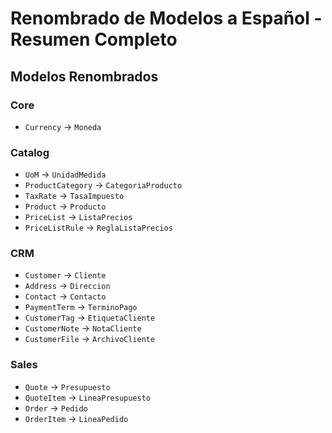 # Renombrado de Modelos a Español - Resumen Completo

## Modelos Renombrados

### Core
- `Currency` → `Moneda`

### Catalog
- `UoM` → `UnidadMedida`
- `ProductCategory` → `CategoriaProducto`
- `TaxRate` → `TasaImpuesto`
- `Product` → `Producto`
- `PriceList` → `ListaPrecios`
- `PriceListRule` → `ReglaListaPrecios`

### CRM
- `Customer` → `Cliente`
- `Address` → `Direccion`
- `Contact` → `Contacto`
- `PaymentTerm` → `TerminoPago`
- `CustomerTag` → `EtiquetaCliente`
- `CustomerNote` → `NotaCliente`
- `CustomerFile` → `ArchivoCliente`

### Sales
- `Quote` → `Presupuesto`
- `QuoteItem` → `LineaPresupuesto`
- `Order` → `Pedido`
- `OrderItem` → `LineaPedido`

## Archivos Actualizados

### Modelos
- ✅ `apps/core/models.py`
- ✅ `apps/catalog/models.py`
- ✅ `apps/crm/models.py`
- ✅ `apps/sales/models.py`

### Admin
- ✅ `apps/catalog/admin.py`
- ✅ `apps/crm/admin.py`

### Serializers
- ✅ `apps/core/serializers.py`
- ✅ `apps/catalog/serializers.py`
- ✅ `apps/crm/serializers.py`
- ✅ `apps/sales/serializers.py`

### Views
- ✅ `apps/core/views.py`
- ✅ `apps/catalog/views.py`
- ✅ `apps/crm/views.py`
- ✅ `apps/sales/views.py`

### URLs
- ✅ `apps/core/urls.py`
- ✅ `apps/catalog/urls.py`
- ✅ `apps/crm/urls.py`
- ✅ `apps/sales/urls.py`

### Forms
- ✅ `apps/catalog/forms.py`
- ✅ `apps/crm/forms.py`

### Filters
- ✅ `apps/crm/filters.py`

### Management Commands
- ✅ `apps/core/management/commands/seed_currencies.py`
- ✅ `apps/catalog/management/commands/seed_catalog.py`
- ✅ `apps/crm/management/commands/seed_crm.py`

### Migraciones
- ✅ Eliminadas todas las migraciones existentes
- ✅ Recreados archivos `__init__.py` en carpetas de migraciones

## Próximos Pasos

1. **Crear nuevas migraciones:**
   ```bash
   python manage.py makemigrations
   ```

2. **Aplicar migraciones:**
   ```bash
   python manage.py migrate
   ```

3. **Crear datos iniciales:**
   ```bash
   python manage.py seed_currencies
   python manage.py seed_catalog
   python manage.py seed_crm
   ```

4. **Verificar funcionamiento:**
   - Probar API endpoints
   - Verificar admin de Django
   - Comprobar frontend React

## Notas Importantes

- Todos los nombres de modelos están ahora en español
- Se mantuvieron los nombres de tablas originales usando `db_table` en Meta
- Todas las referencias en código fueron actualizadas
- Los nombres de campos permanecen en inglés para mantener compatibilidad con APIs
- Las migraciones se recrearán desde cero con los nuevos nombres

## Tablas de Base de Datos

Las tablas mantendrán sus nombres originales en inglés para evitar problemas de compatibilidad:
- `core_currency` → Modelo `Moneda`
- `catalog_uom` → Modelo `UnidadMedida`
- `catalog_productcategory` → Modelo `CategoriaProducto`
- `catalog_taxrate` → Modelo `TasaImpuesto`
- `catalog_product` → Modelo `Producto`
- `catalog_pricelist` → Modelo `ListaPrecios`
- `catalog_pricelistrule` → Modelo `ReglaListaPrecios`
- `crm_customer` → Modelo `Cliente`
- `crm_address` → Modelo `Direccion`
- `crm_contact` → Modelo `Contacto`
- `crm_paymentterm` → Modelo `TerminoPago`
- `crm_customertag` → Modelo `EtiquetaCliente`
- `crm_customernote` → Modelo `NotaCliente`
- `crm_customerfile` → Modelo `ArchivoCliente`
- `sales_quote` → Modelo `Presupuesto`
- `sales_quoteitem` → Modelo `LineaPresupuesto`
- `sales_order` → Modelo `Pedido`
- `sales_orderitem` → Modelo `LineaPedido`